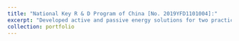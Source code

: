 ```yaml
---
title: "National Key R & D Program of China [No. 2019YFD1101004]:"
excerpt: "Developed active and passive energy solutions for two practical demonstration projects, aiming to achieve 90% energy savings with no more than 30% cost increment"
collection: portfolio
---
```

